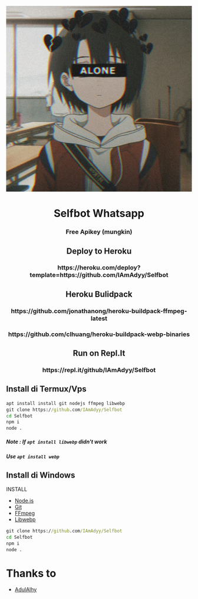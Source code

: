 
![kyaa-onichan](./pic/3775515.jpg)
<h1 align="center">Selfbot Whatsapp</h1>
<h3 align="center">Free Apikey (mungkin)</h3>

<h2 align="center">Deploy to Heroku</h3>
<h3 align="center">https://heroku.com/deploy?template=https://github.com/IAmAdyy/Selfbot</h3>

<h2 align="center">Heroku Bulidpack</h3>
<h3 align="center">https://github.com/jonathanong/heroku-buildpack-ffmpeg-latest</h3>
<h3 align="center">https://github.com/clhuang/heroku-buildpack-webp-binaries</h3>

<h2 align="center">Run on Repl.It</h2>
<h3 align="center">https://repl.it/github/IAmAdyy/Selfbot</h3>

## Install di Termux/Vps
```cmd
apt install install git nodejs ffmpeg libwebp
git clone https://github.com/IAmAdyy/Selfbot
cd Selfbot
npm i
node .
```
##### Note : If `apt install libwebp` didn't work
##### Use `apt install webp`


## Install di Windows
 INSTALL
* [Node.js](https://nodejs.org/en/)
* [Git](https://git-scm.com/downloads)
* [FFmpeg](https://github.com/BtbN/FFmpeg-Builds/releases/download/autobuild-2020-12-08-13-03/ffmpeg-n4.3.1-26-gca55240b8c-win64-gpl-4.3.zip)
* [Libwebp](https://developers.google.com/speed/webp/download)
```cmd
git clone https://github.com/IAmAdyy/Selfbot
cd Selfbot
npm i
node .
```

# Thanks to
- [AdulAlhy](github.com/adulalhy)
